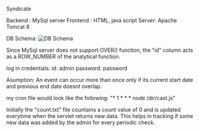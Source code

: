 Syndicate

Backend : MySql server
Frontend : HTML, java script
Server: Apache Tomcat 8

DB Schema: 
![DB Schema](https://i.imgur.com/6roCTS3.png "DB Schema")

Since MySql server does not support OVER() function, the "id" column acts as a ROW_NUMBER of the analytical function.

log in credentials:
id: admin
password: password

Asumption:
An event can occur more than once only if its current start date and previous end date doesnt overlap.

my cron file would look like the following:
"* 1 * * * node /dir/cast.js"

Initially the "count.txt" file countains a count value of 0 and is updated everytime when the servlet returns new data.
This helps in tracking if some new data was added by the admin for every periodic check.
